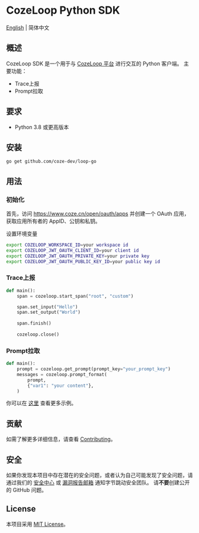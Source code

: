 # CozeLoop Python SDK
[English](README.md) | 简体中文

## 概述

CozeLoop SDK 是一个用于与 [CozeLoop 平台](https://loop.coze.cn) 进行交互的 Python 客户端。
主要功能：
- Trace上报
- Prompt拉取

## 要求
- Python 3.8 或更高版本

## 安装

`go get github.com/coze-dev/loop-go`

## 用法

### 初始化

首先，访问 https://www.coze.cn/open/oauth/apps 并创建一个 OAuth 应用，
获取应用所有者的 AppID、公钥和私钥。

设置环境变量
```bash
export COZELOOP_WORKSPACE_ID=your workspace id
export COZELOOP_JWT_OAUTH_CLIENT_ID=your client id
export COZELOOP_JWT_OAUTH_PRIVATE_KEY=your private key
export COZELOOP_JWT_OAUTH_PUBLIC_KEY_ID=your public key id
```

### Trace上报
```python
def main():
    span = cozeloop.start_span("root", "custom")

    span.set_input("Hello") 
    span.set_output("World") 
	
    span.finish()
	
    cozeloop.close()
```

### Prompt拉取
```python
def main():
    prompt = cozeloop.get_prompt(prompt_key="your_prompt_key")
    messages = cozeloop.prompt_format(
        prompt,
        {"var1": "your content"},
    )
```

你可以在 [这里](examples) 查看更多示例。

## 贡献

如需了解更多详细信息，请查看 [Contributing](CONTRIBUTING.md)。

## 安全

如果你发现本项目中存在潜在的安全问题，或者认为自己可能发现了安全问题，请通过我们的 [安全中心](https://security.bytedance.com/src) 或 [漏洞报告邮箱](sec@bytedance.com) 通知字节跳动安全团队。
请**不要**创建公开的 GitHub 问题。

## License

本项目采用 [MIT License](LICENSE)。